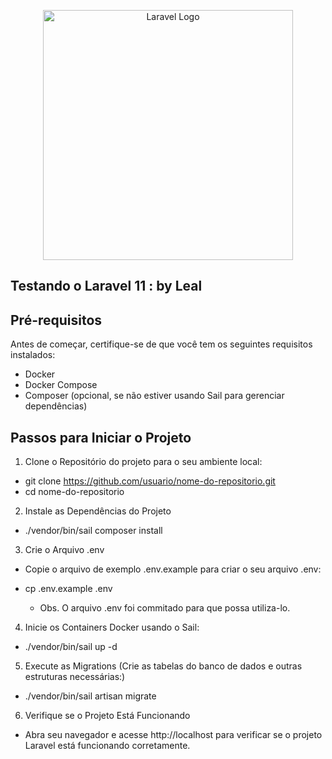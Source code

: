 <p align="center"><a href="https://laravel.com" target="_blank"><img src="https://raw.githubusercontent.com/laravel/art/master/logo-lockup/5%20SVG/2%20CMYK/1%20Full%20Color/laravel-logolockup-cmyk-red.svg" width="400" alt="Laravel Logo"></a></p>

## Testando o Laravel 11 : by Leal

## Pré-requisitos
Antes de começar, certifique-se de que você tem os seguintes requisitos instalados:

- Docker
- Docker Compose
- Composer (opcional, se não estiver usando Sail para gerenciar dependências)


## Passos para Iniciar o Projeto

1. Clone o Repositório do projeto para o seu ambiente local:

- git clone https://github.com/usuario/nome-do-repositorio.git
- cd nome-do-repositorio

2. Instale as Dependências do Projeto

- ./vendor/bin/sail composer install

3. Crie o Arquivo .env

- Copie o arquivo de exemplo .env.example para criar o seu arquivo .env:
- cp .env.example .env

  * Obs. O arquivo .env foi commitado para que possa utiliza-lo.

4. Inicie os Containers Docker usando o Sail:

- ./vendor/bin/sail up -d

5. Execute as Migrations (Crie as tabelas do banco de dados e outras estruturas necessárias:)

- ./vendor/bin/sail artisan migrate

6. Verifique se o Projeto Está Funcionando

- Abra seu navegador e acesse http://localhost para verificar se o projeto Laravel está funcionando corretamente.

